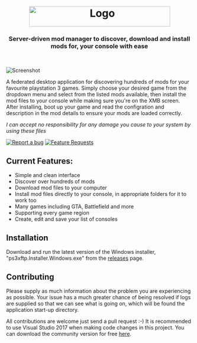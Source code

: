 <h1 align="center">
  <img src="/ps3xftp/Resources/ps3xftp.png" width="381" height="55" alt="Logo" />
  <br />

</h1>

<h3 align="center">Server-driven mod manager to discover, download and install mods for, your console with ease</h3>
<div align="center">
</div>
<br />

![Screenshot](https://github.com/HerbL27/ps3xftp/blob/master/Screenshots/Screenshot.png?raw=true)

A federated desktop application for discovering hundreds of mods for your favourite playstation 3 games. Simply choose your desired game from the dropdown menu and select from the listed mods available, then install the mod files to your console while making sure you're on the XMB screen. After installing, boot up your game and read the configration and description in the mod details to ensure your mods are loaded correctly.

*I can accept no responsibility for any damage you cause to your system by using these files*

[![Report a bug](http://i.imgur.com/xSpw482.png)](https://github.com/HerbL27/ps3xftp/issues/new) [![Feature Requests](http://i.imgur.com/mFO0OuX.png)](http://feathub.com/HerbL27/ps3xftp)

## Current Features:
* Simple and clean interface
* Discover over hundreds of mods
* Download mod files to your computer
* Install mod files directly to your console, in appropriate folders for it to work too
* Many games including GTA, Battlefield and more
* Supporting every game region
* Create, edit and save your list of consoles

## Installation
Download and run the latest version of the Windows installer, "ps3xftp.Installer.Windows.exe" from the [releases](https://github.com/HerbL27/ps3xftp/releases/latest) page.

## Contributing
Please supply as much information about the problem you are experiencing as possible. Your issue has a much greater chance of being resolved if logs are supplied so that we can see what is going on, which will be found the application start-up directory.

All contributions are welcome just send a pull request :-) It is recommended to use Visual Studio 2017 when making code changes in this project. You can download the community version for free [here](https://www.visualstudio.com/downloads/).